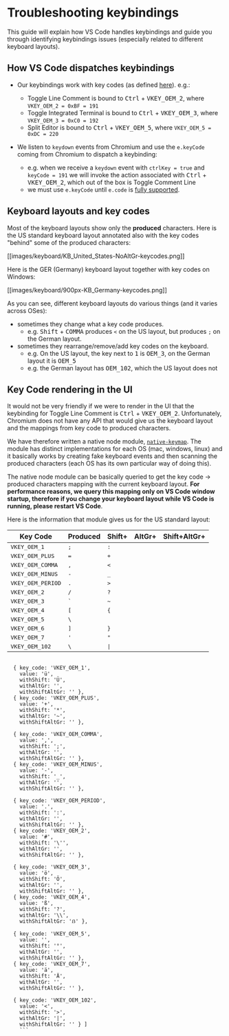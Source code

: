 # Troubleshooting keybindings

This guide will explain how VS Code handles keybindings and guide you through identifying keybindings issues (especially related to different keyboard layouts).

## How VS Code dispatches keybindings

* Our keybindings work with key codes (as defined [here](https://msdn.microsoft.com/en-us/library/windows/desktop/dd375731(v=vs.85).aspx)). e.g.:
  * Toggle Line Comment is bound to <kbd>Ctrl</kbd> + <kbd>VKEY_OEM_2</kbd>, where `VKEY_OEM_2 = 0xBF = 191`
  * Toggle Integrated Terminal is bound to <kbd>Ctrl</kbd> + <kbd>VKEY_OEM_3</kbd>, where `VKEY_OEM_3 = 0xC0 = 192`
  * Split Editor is bound to <kbd>Ctrl</kbd> + <kbd>VKEY_OEM_5</kbd>, where `VKEY_OEM_5 = 0xDC = 220`

* We listen to `keydown` events from Chromium and use the `e.keyCode` coming from Chromium to dispatch a keybinding:
  * e.g. when we receive a `keydown` event with `ctrlKey = true` and `keyCode = 191` we will invoke the action associated with <kbd>Ctrl</kbd> + <kbd>VKEY_OEM_2</kbd>, which out of the box is Toggle Comment Line
  * we must use `e.keyCode` until `e.code` is [fully supported](https://developer.mozilla.org/en-US/docs/Web/API/KeyboardEvent/code).

## Keyboard layouts and key codes

Most of the keyboard layouts show only the **produced** characters. Here is the US standard keyboard layout annotated also with the key codes "behind" some of the produced characters:

  [[images/keyboard/KB_United_States-NoAltGr-keycodes.png]]

Here is the GER (Germany) keyboard layout together with key codes on Windows:

  [[images/keyboard/900px-KB_Germany-keycodes.png]]

As you can see, different keyboard layouts do various things (and it varies across OSes):
 * sometimes they change what a key code produces.
   * e.g. <kbd>Shift</kbd> + <kbd>COMMA</kbd> produces `<` on the US layout, but produces `;` on the German layout. 
 * sometimes they rearrange/remove/add key codes on the keyboard.
   * e.g. On the US layout, the key next to <kbd>1</kbd> is <kbd>OEM_3</kbd>, on the German layout it is <kbd>OEM_5</kbd>
   * e.g. the German layout has <kbd>OEM_102</kbd>, which the US layout does not

## Key Code rendering in the UI

It would not be very friendly if we were to render in the UI that the keybinding for Toggle Line Comment is <kbd>Ctrl</kbd> + <kbd>VKEY_OEM_2</kbd>. Unfortunately, Chromium does not have any API that would give us the keyboard layout and the mappings from key code to produced characters.

We have therefore written a native node module, [`native-keymap`](https://github.com/Microsoft/node-native-keymap). The module has distinct implementations for each OS (mac, windows, linux) and it basically works by creating fake keyboard events and then scanning the produced characters (each OS has its own particular way of doing this).

The native node module can be basically queried to get the key code -> produced characters mapping with the current keyboard layout. **For performance reasons, we query this mapping only on VS Code window startup, therefore if you change your keyboard layout while VS Code is running, please restart VS Code**.

Here is the information that module gives us for the US standard layout:

| Key Code | Produced | Shift+ | AltGr+ | Shift+AltGr+ |
|----------|----------|--------|--------|--------------|
| <kbd>VKEY_OEM_1</kbd> | <kbd>;</kbd> | <kbd>:</kbd> |  |  |
| <kbd>VKEY_OEM_PLUS</kbd> | <kbd>=</kbd> | <kbd>+</kbd> |  |  |
| <kbd>VKEY_OEM_COMMA</kbd> | <kbd>,</kbd> | <kbd><</kbd> |  |  |
| <kbd>VKEY_OEM_MINUS</kbd> | <kbd>-</kbd> | <kbd>_</kbd> |  |  |
| <kbd>VKEY_OEM_PERIOD</kbd> | <kbd>.</kbd> | <kbd>></kbd> |  |  |
| <kbd>VKEY_OEM_2</kbd> | <kbd>/</kbd> | <kbd>?</kbd> |  |  |
| <kbd>VKEY_OEM_3</kbd> | <kbd>\`</kbd> | <kbd>~</kbd> |  |  |
| <kbd>VKEY_OEM_4</kbd> | <kbd>[</kbd> | <kbd>{</kbd> |  |  |
| <kbd>VKEY_OEM_5</kbd> | <kbd>\\</kbd> | <kbd>|</kbd> |  |  |
| <kbd>VKEY_OEM_6</kbd> | <kbd>]</kbd> | <kbd>}</kbd> |  |  |
| <kbd>VKEY_OEM_7</kbd> | <kbd>'</kbd> | <kbd>"</kbd> |  |  |
| <kbd>VKEY_OEM_102</kbd> | <kbd>\\</kbd> | <kbd>\|</kbd> | | |  


```

  { key_code: 'VKEY_OEM_1',
    value: 'ü',
    withShift: 'Ü',
    withAltGr: '',
    withShiftAltGr: '' },
  { key_code: 'VKEY_OEM_PLUS',
    value: '+',
    withShift: '*',
    withAltGr: '~',
    withShiftAltGr: '' },

  { key_code: 'VKEY_OEM_COMMA',
    value: ',',
    withShift: ';',
    withAltGr: '',
    withShiftAltGr: '' },
  { key_code: 'VKEY_OEM_MINUS',
    value: '-',
    withShift: '_',
    withAltGr: '',
    withShiftAltGr: '' },

  { key_code: 'VKEY_OEM_PERIOD',
    value: '.',
    withShift: ':',
    withAltGr: '',
    withShiftAltGr: '' },
  { key_code: 'VKEY_OEM_2',
    value: '#',
    withShift: '\'',
    withAltGr: '',
    withShiftAltGr: '' },

  { key_code: 'VKEY_OEM_3',
    value: 'ö',
    withShift: 'Ö',
    withAltGr: '',
    withShiftAltGr: '' },
  { key_code: 'VKEY_OEM_4',
    value: 'ß',
    withShift: '?',
    withAltGr: '\\',
    withShiftAltGr: 'ẞ' },

  { key_code: 'VKEY_OEM_5',
    value: '',
    withShift: '°',
    withAltGr: '',
    withShiftAltGr: '' },
  { key_code: 'VKEY_OEM_7',
    value: 'ä',
    withShift: 'Ä',
    withAltGr: '',
    withShiftAltGr: '' },

  { key_code: 'VKEY_OEM_102',
    value: '<',
    withShift: '>',
    withAltGr: '|',
    withShiftAltGr: '' } ]
    ```